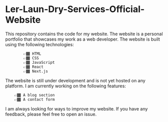 # Ler-Laun-Dry-Services-Official-Website

This repository contains the code for my website. The website is a personal portfolio that showcases my work as a web developer. The website is built using the following technologies:

            👉🏾 HTML
            👉🏾 CSS
            👉🏾 JavaScript
            👉🏾 React
            👉🏾 Next.js
The website is still under development and is not yet hosted on any platform. I am currently working on the following features:

        👉🏾 A blog section
        👉🏾 A contact form

I am always looking for ways to improve my website. If you have any feedback, please feel free to open an issue.

